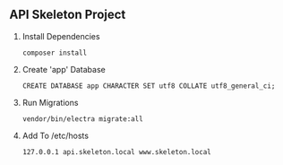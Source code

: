 
## API Skeleton Project  
  
1. Install Dependencies  
  
	`composer install`  
  
2. Create 'app' Database  
  
	`CREATE DATABASE app CHARACTER SET utf8 COLLATE utf8_general_ci;`
	
3. Run Migrations  
  
	`vendor/bin/electra migrate:all`  

3. Add To /etc/hosts

    `127.0.0.1 api.skeleton.local www.skeleton.local`  